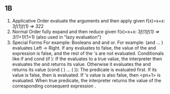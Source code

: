 ## 1B
1. Applicative Order
	evaluate the arguments and then apply
	given f(x)=x+x: 3*f(1)*f(1) ⇒ 3*2*2
2. Normal Order
	fully expand and then reduce
	given f(x)=x+x: 3*f(1)*f(1) ⇒ 3*(1+1)*(1+1) (also used in "lazy evaluation")
3. Special Forms 
	For example:
	Booleans and and or. For example: (and <e1> ... <en>) evaluates Left → Right. If any evaluates to false, the value of the and expression is false, and the rest of the <e>'s are not evaluated.
Conditionals like if and cond
	(if <predicate> <consequent> <alternative>): If the <predicate> evaluates to a true value, the interpreter then evaluates the <consequent> and returns its value. Otherwise it evaluates the <alternative> and returns its value
	(cond (<p1> <e1>) ... (<pn> <en>)): The predicate <p1> is evaluated first. If its value is false, then <pn> is evaluated. If <pn>'s value is also false, then <pn+1> is evaluated. When true predicate, the interpreter returns the value of the corresponding consequent expression <e>.


